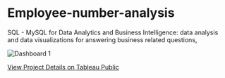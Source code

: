# Employee-number-analysis

SQL - MySQL for Data Analytics and Business Intelligence: data analysis and data visualizations for answering business related questions,

![Dashboard 1](https://user-images.githubusercontent.com/66462812/140614537-77ab7e39-d1f1-479e-a938-1e7a91b39851.png)

[View Project Details on Tableau Public](https://public.tableau.com/app/profile/tu49624923/viz/Book5_16361768749940/Dashboard1?publish=yes)
